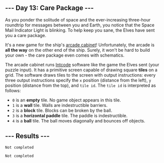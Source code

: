 <article class="day-desc"><h2>--- Day 13: Care Package ---</h2><p>As you ponder the solitude of space and the ever-increasing three-hour roundtrip for messages between you and Earth, you notice that the Space Mail Indicator Light is blinking.  To help keep you sane, the Elves have sent you a care package.</p>
<p>It's a new game for the ship's <a href="https://en.wikipedia.org/wiki/Arcade_cabinet">arcade cabinet</a>! Unfortunately, the arcade is <b>all the way</b> on the other end of the ship. Surely, it won't be hard to build your own - the care package even comes with schematics.</p>
<p>The arcade cabinet runs <a href="9">Intcode</a> software like the game the Elves sent (your puzzle input). It has a primitive screen capable of drawing square <b>tiles</b> on a grid.  The software draws tiles to the screen with output instructions: every three output instructions specify the <code>x</code> position (distance from the left), <code>y</code> position (distance from the top), and <code>tile id</code>. The <code>tile id</code> is interpreted as follows:</p>
<ul>
<li><code>0</code> is an <b>empty</b> tile.  No game object appears in this tile.</li>
<li><code>1</code> is a <b>wall</b> tile.  Walls are indestructible barriers.</li>
<li><code>2</code> is a <b>block</b> tile.  Blocks can be broken by the ball.</li>
<li><code>3</code> is a <b>horizontal paddle</b> tile.  The paddle is indestructible.</li>
<li><code>4</code> is a <b>ball</b> tile.  The ball moves diagonally and bounces off objects.</li>
</ul>


</article>

<form method="post" action="13/answer"><input type="hidden" name="level" value="1"></form>
<h2>--- Results ---</h2>
<pre><code>Not completed</code></pre>
<pre><code>Not completed</code></pre>
